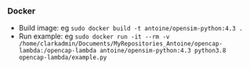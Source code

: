 ### Docker
- Build image: eg `sudo docker build -t antoine/opensim-python:4.3 .`
- Run example: eg `sudo docker run -it --rm -v /home/clarkadmin/Documents/MyRepositories_Antoine/opencap-lambda:/opencap-lambda antoine/opensim-python:4.3 python3.8 opencap-lambda/example.py`